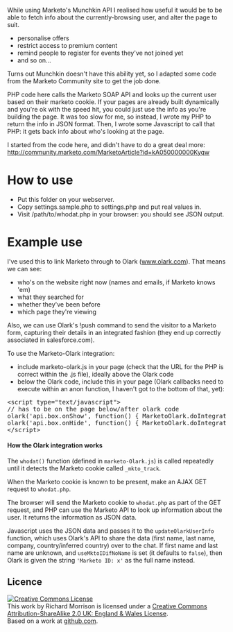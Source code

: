 While using Marketo's Munchkin API I realised how useful it would be to be able to fetch info about the currently-browsing user, and alter the page to suit.

* personalise offers
* restrict access to premium content
* remind people to register for events they've not joined yet
* and so on...

Turns out Munchkin doesn't have this ability yet, so I adapted some code from the Marketo Community site to get the job done.

PHP code here calls the Marketo SOAP API and looks up the current user based on their marketo cookie.
If your pages are already built dynamically and you're ok with the speed hit, you could just use the info as you're building the page.
It was too slow for me, so instead, I wrote my PHP to return the info in JSON format.
Then, I wrote some Javascript to call that PHP: it gets back info about who's looking at the page.

I started from the code here, and didn't have to do a great deal more: http://community.marketo.com/MarketoArticle?id=kA050000000Kyqw

How to use
==========

* Put this folder on your webserver.
* Copy settings.sample.php to settings.php and put real values in.
* Visit /path/to/whodat.php in your browser: you should see JSON output.

Example use
===========

I've used this to link Marketo through to Olark (www.olark.com).  That means we can see:

* who's on the website right now (names and emails, if Marketo knows 'em)
* what they searched for
* whether they've been before
* which page they're viewing

Also, we can use Olark's !push command to send the visitor to a Marketo form, capturing their details in an integrated fashion (they end up correctly associated in salesforce.com).

To use the Marketo-Olark integration:

* include marketo-olark.js in your page (check that the URL for the PHP is correct within the .js file), ideally above the Olark code
* below the Olark code, include this in your page (Olark callbacks need to execute within an anon function, I haven't got to the bottom of that, yet):

<pre>
&lt;script type="text/javascript"&gt;
// has to be on the page below/after olark code
olark('api.box.onShow', function() { MarketoOlark.doIntegration(); });
olark('api.box.onHide', function() { MarketoOlark.doIntegration(); });
&lt;/script&gt;
</pre>


#### How the Olark integration works

The `whodat()` function (defined in `marketo-Olark.js`) is called repeatedly until it detects the Marketo cookie called `_mkto_track`.

When the Marketo cookie is known to be present, make an AJAX GET request to `whodat.php`.

The browser will send the Marketo cookie to `whodat.php` as part of the GET request, and PHP can use the Marketo API to look up information about the user. It returns the information as JSON data.

Javascript uses the JSON data and passes it to the `updateOlarkUserInfo` function, which uses Olark's API to share the data (first name, last name, company, country/inferred country) over to the chat.  If first name and last name are unknown, and `useMktoIDifNoName` is set (it defaults to `false`), then Olark is given the string `'Marketo ID: x'` as the full name instead.

Licence
-------

<a rel="license" href="http://creativecommons.org/licenses/by-sa/2.0/uk/"><img alt="Creative Commons License" style="border-width:0" src="http://i.creativecommons.org/l/by-sa/2.0/uk/88x31.png" /></a><br />This work by <span xmlns:cc="http://creativecommons.org/ns#" property="cc:attributionName">Richard Morrison</span> is licensed under a <a rel="license" href="http://creativecommons.org/licenses/by-sa/2.0/uk/">Creative Commons Attribution-ShareAlike 2.0 UK: England &amp; Wales License</a>.<br />Based on a work at <a xmlns:dct="http://purl.org/dc/terms/" href="https://github.com/mozz100/marketo-whodat" rel="dct:source">github.com</a>.
